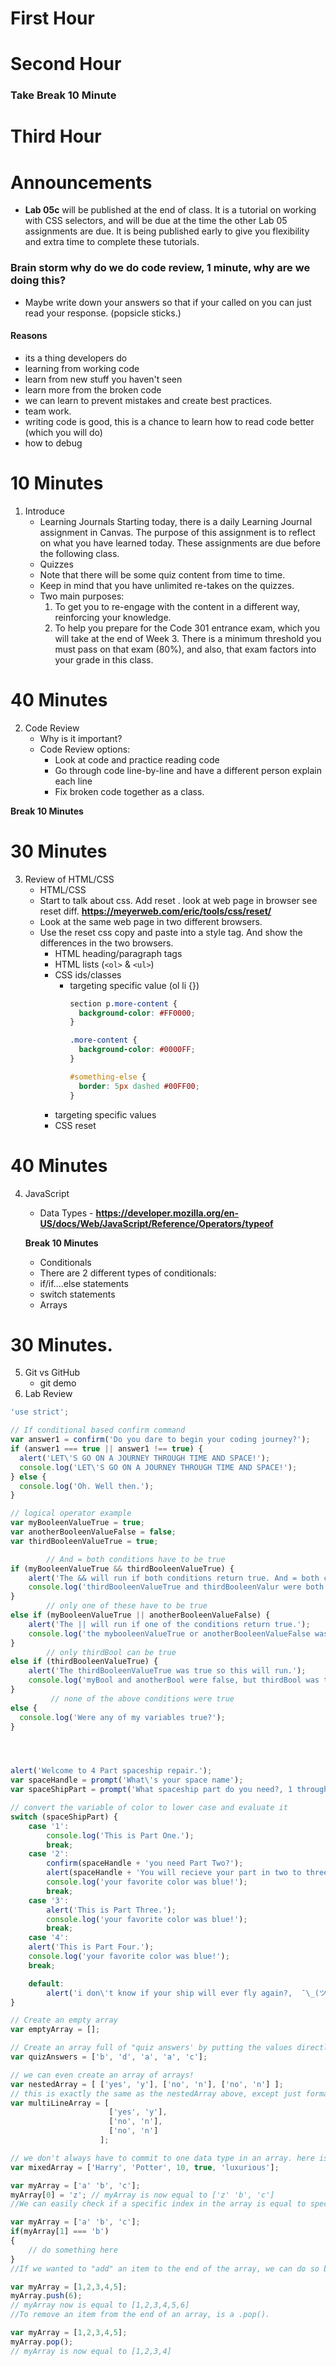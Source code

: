 # First Hour


# Second Hour


### Take Break 10 Minute

# Third Hour





# Announcements
- **Lab 05c** will be published at the end of class. It is a tutorial on working with CSS selectors, and will be due at the time the other Lab 05 assignments are due. It is being published early to give you flexibility and extra time to complete these tutorials.


### Brain storm why do we do code review, 1 minute, why are we doing this? 
- Maybe write down your answers so that if your called on you can just read your response. (popsicle sticks.)

#### Reasons 
- its a thing developers do
- learning from working code
- learn from new stuff you haven't seen
- learn more from the broken code
- we can learn to prevent mistakes and create best practices. 
- team work. 
- writing code is good, this is a chance to learn how to read code better (which you will do)
- how to debug

# 10 Minutes
1. Introduce
   - Learning Journals  Starting today, there is a daily Learning Journal assignment in      Canvas. The purpose of this assignment is to reflect on what you have learned today. These assignments are due before the following class.
   - Quizzes
   - Note that there will be some quiz content from time to time. 
   - Keep in mind that you have unlimited re-takes on the quizzes.
   - Two main purposes:
      1. To get you to re-engage with the content in a different way, reinforcing your knowledge.
      1. To help you prepare for the Code 301 entrance exam, which you will take at the end of Week 3. There is a minimum threshold you must pass on that exam (80%), and also, that exam factors into your grade in this class.

# 40 Minutes
2. Code Review
    - Why is it important?
    - Code Review options:
      - Look at code and practice reading code
      - Go through code line-by-line and have a different person explain each line
      - Fix broken code together as a class.

**Break 10 Minutes**

# 30 Minutes
3. Review of HTML/CSS
   - HTML/CSS
   - Start to talk about css.  Add reset . look at web page in browser see reset diff.
   **https://meyerweb.com/eric/tools/css/reset/**
   - Look at the same web page in two different browsers. 
   - Use the reset css copy and paste into a style tag. And show the differences in the two browsers. 
     - HTML heading/paragraph tags
     - HTML lists (`<ol>` & `<ul>`)
     - CSS ids/classes
        * targeting specific value (ol li {})
          ```css
          section p.more-content {
            background-color: #FF0000;
          }

          .more-content {
            background-color: #0000FF;
          }

          #something-else {
            border: 5px dashed #00FF00;
          }

          ```
     - targeting specific values
     - CSS reset

# 40 Minutes
4. JavaScript
   - Data Types - **https://developer.mozilla.org/en-US/docs/Web/JavaScript/Reference/Operators/typeof**

   **Break 10 Minutes**

   - Conditionals
    * There are 2 different types of conditionals:
    * if/if....else statements
    * switch statements

   - Arrays

# 30 Minutes. 
5. Git vs GitHub
   - git demo
6. Lab Review


```js 
'use strict';

// If conditional based confirm command
var answer1 = confirm('Do you dare to begin your coding journey?');
if (answer1 === true || answer1 !== true) {
  alert('LET\'S GO ON A JOURNEY THROUGH TIME AND SPACE!');
  console.log('LET\'S GO ON A JOURNEY THROUGH TIME AND SPACE!');
} else {
  console.log('Oh. Well then.');
}

// logical operator example
var myBooleenValueTrue = true;
var anotherBooleenValueFalse = false;
var thirdBooleenValueTrue = true;

        // And = both conditions have to be true
if (myBooleenValueTrue && thirdBooleenValueTrue) {
    alert('The && will run if both conditions return true. And = both conditions have to be true');
    console.log('thirdBooleenValueTrue and thirdBooleenValur were both true')
} 
        // only one of these have to be true
else if (myBooleenValueTrue || anotherBooleenValueFalse) {
    alert('The || will run if one of the conditions return true.');
    console.log('the mybooleenValueTrue or anotherBooleenValueFalse was true!');
} 
        // only thirdBool can be true
else if (thirdBooleenValueTrue) {
    alert('The thirdBooleenValueTrue was true so this will run.');
    console.log('myBool and anotherBool were false, but thirdBool was true.');
} 
         // none of the above conditions were true
else {
  console.log('Were any of my variables true?');
}




alert('Welcome to 4 Part spaceship repair.');
var spaceHandle = prompt('What\'s your space name');
var spaceShipPart = prompt('What spaceship part do you need?, 1 through 4');

// convert the variable of color to lower case and evaluate it
switch (spaceShipPart) {
    case '1':
        console.log('This is Part One.');
        break;
    case '2':
        confirm(spaceHandle + 'you need Part Two?');
        alert(spaceHandle + 'You will recieve your part in two to three light years.');
        console.log('your favorite color was blue!');
        break;
    case '3':
        alert('This is Part Three.');
        console.log('your favorite color was blue!');
        break;
    case '4':
    alert('This is Part Four.');
    console.log('your favorite color was blue!');
    break;

    default:
        alert('i don\'t know if your ship will ever fly again?,  ¯\_(ツ)_/¯');
}


```





```js
// Create an empty array
var emptyArray = [];

// Create an array full of "quiz answers' by putting the values directly into a new array
var quizAnswers = ['b', 'd', 'a', 'a', 'c'];

// we can even create an array of arrays!
var nestedArray = [ ['yes', 'y'], ['no', 'n'], ['no', 'n'] ];
// this is exactly the same as the nestedArray above, except just formatted slightly different.
var multiLineArray = [
                      ['yes', 'y'],
                      ['no', 'n'],
                      ['no', 'n']
                    ];

// we don't always have to commit to one data type in an array. here is an example of a mixed data type array.
var mixedArray = ['Harry', 'Potter', 10, true, 'luxurious'];

```

```js
var myArray = ['a' 'b', 'c'];
myArray[0] = 'z'; // myArray is now equal to ['z' 'b', 'c']
//We can easily check if a specific index in the array is equal to specific value

var myArray = ['a' 'b', 'c'];
if(myArray[1] === 'b')
{
    // do something here
}
//If we wanted to "add" an item to the end of the array, we can do so by the .push() method.

var myArray = [1,2,3,4,5];
myArray.push(6);
// myArray now is equal to [1,2,3,4,5,6]
//To remove an item from the end of an array, is a .pop().

var myArray = [1,2,3,4,5];
myArray.pop();
// myArray is now equal to [1,2,3,4]
```


